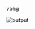 vbhg


![output](https://github.com/soldiersupreme/responsive-sticky-navbar/blob/master/rseult.png)
